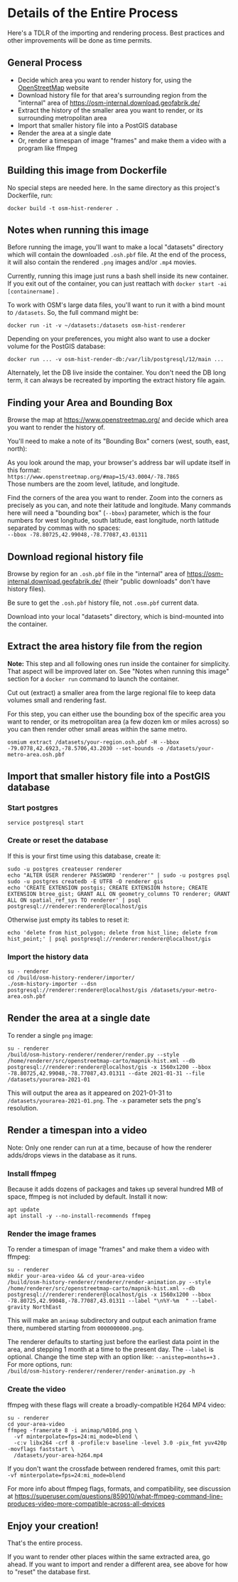 # Details of the Entire Process

Here's a TDLR of the importing and rendering process.
Best practices and other improvements will be done as time permits.


## General Process

- Decide which area you want to render history for, using the [OpenStreetMap](https://www.openstreetmap.org/) website
- Download history file for that area's surrounding region from the "internal" area of https://osm-internal.download.geofabrik.de/
- Extract the history of the smaller area you want to render, or its surrounding metropolitan area
- Import that smaller history file into a PostGIS database
- Render the area at a single date
- Or, render a timespan of image "frames" and make them a video with a program like ffmpeg


## Building this image from Dockerfile

No special steps are needed here.
In the same directory as this project's Dockerfile, run:

`docker build -t osm-hist-renderer .`


## Notes when running this image

Before running the image, you'll want to make a local "datasets" directory
which will contain the downloaded `.osh.pbf` file.
At the end of the process, it will also contain the rendered `.png` images
and/or `.mp4` movies.

Currently, running this image just runs a bash shell inside its new container.
If you exit out of the container, you can just reattach with `docker start -ai [containername]` .

To work with OSM's large data files, you'll want to run it with a bind mount to `/datasets`.
So, the full command might be:

`docker run -it -v ~/datasets:/datasets osm-hist-renderer`

Depending on your preferences, you might also want to use a docker volume for the PostGIS database:

`docker run ... -v osm-hist-render-db:/var/lib/postgresql/12/main ...`

Alternately, let the DB live inside the container. You don't need the DB long term,
it can always be recreated by importing the extract history file again.


## Finding your Area and Bounding Box

Browse the map at https://www.openstreetmap.org/ and decide which area you want to
render the history of.

You'll need to make a note of its "Bounding Box" corners (west, south, east, north):

As you look around the map, your browser's address bar will update itself in this format:  
`https://www.openstreetmap.org/#map=15/43.0004/-78.7865`  
Those numbers are the zoom level, latitude, and longitude.

Find the corners of the area you want to render. Zoom into the corners as
precisely as you can, and note their latitude and longitude. Many commands here
will need a "bounding box" (`--bbox`) parameter, which is the four numbers for
west longitude, south latitude, east longitude, north latitude
separated by commas with no spaces:  
`--bbox -78.80725,42.99048,-78.77087,43.01311`


## Download regional history file

Browse by region for an `.osh.pbf` file in the "internal" area of
https://osm-internal.download.geofabrik.de/ (their "public downloads" don't have history files).

Be sure to get the `.osh.pbf` history file, not `.osm.pbf` current data.

Download into your local "datasets" directory, which is bind-mounted into the container.


## Extract the area history file from the region

**Note:** This step and all following ones run inside the container for simplicity.
That aspect will be improved later on.
See "Notes when running this image" section for a `docker run` command to launch the container.

Cut out (extract) a smaller area from the large regional file
to keep data volumes small and rendering fast.

For this step, you can either use the bounding box of the specific area
you want to render, or its metropolitan area (a few dozen km or miles across)
so you can then render other small areas within the same metro.

`osmium extract /datasets/your-region.osh.pbf -H --bbox -79.0778,42.6923,-78.5706,43.2030 --set-bounds -o /datasets/your-metro-area.osh.pbf`


## Import that smaller history file into a PostGIS database

### Start postgres

`service postgresql start`

### Create or reset the database

If this is your first time using this database, create it:

```
sudo -u postgres createuser renderer
echo "ALTER USER renderer PASSWORD 'renderer'" | sudo -u postgres psql
sudo -u postgres createdb -E UTF8 -O renderer gis
echo 'CREATE EXTENSION postgis; CREATE EXTENSION hstore; CREATE EXTENSION btree_gist; GRANT ALL ON geometry_columns TO renderer; GRANT ALL ON spatial_ref_sys TO renderer' | psql postgresql://renderer:renderer@localhost/gis 
```

Otherwise just empty its tables to reset it:

```
echo 'delete from hist_polygon; delete from hist_line; delete from hist_point;' | psql postgresql://renderer:renderer@localhost/gis 
```

### Import the history data

```
su - renderer
cd /build/osm-history-renderer/importer/
./osm-history-importer --dsn postgresql://renderer:renderer@localhost/gis /datasets/your-metro-area.osh.pbf
```


## Render the area at a single date

To render a single `png` image:

```
su - renderer
/build/osm-history-renderer/renderer/render.py --style /home/renderer/src/openstreetmap-carto/mapnik-hist.xml --db postgresql://renderer:renderer@localhost/gis -x 1560x1200 --bbox -78.80725,42.99048,-78.77087,43.01311 --date 2021-01-31 --file /datasets/yourarea-2021-01
```

This will output the area as it appeared on 2021-01-31 to `/datasets/yourarea-2021-01.png`.
The `-x` parameter sets the png's resolution.


## Render a timespan into a video

Note: Only one render can run at a time, because of how the renderer adds/drops
views in the database as it runs.

### Install ffmpeg

Because it adds dozens of packages and takes up several hundred MB of space,
ffmpeg is not included by default. Install it now:

```
apt update
apt install -y --no-install-recommends ffmpeg
```

### Render the image frames

To render a timespan of image "frames" and make them a video with ffmpeg:

```
su - renderer
mkdir your-area-video && cd your-area-video
/build/osm-history-renderer/renderer/render-animation.py --style /home/renderer/src/openstreetmap-carto/mapnik-hist.xml --db postgresql://renderer:renderer@localhost/gis -x 1560x1200 --bbox -78.80725,42.99048,-78.77087,43.01311 --label "\n%Y-%m  " --label-gravity NorthEast
```

This will make an `animap` subdirectory and output each animation frame there,
numbered starting from `0000000000.png`.

The renderer defaults to starting just before the earliest data point in the area,
and stepping 1 month at a time to the present day. The `--label` is optional.
Change the time step with an option like: `--anistep=months=+3` .  
For more options, run:  
`/build/osm-history-renderer/renderer/render-animation.py -h`

### Create the video

ffmpeg with these flags will create a broadly-compatible H264 MP4 video:

```
su - renderer
cd your-area-video
ffmpeg -framerate 8 -i animap/%010d.png \
  -vf minterpolate=fps=24:mi_mode=blend \
  -c:v libx264 -crf 8 -profile:v baseline -level 3.0 -pix_fmt yuv420p -movflags faststart \
  /datasets/your-area-h264.mp4
```

If you don't want the crossfade between rendered frames, omit this part:  
`-vf minterpolate=fps=24:mi_mode=blend`

For more info about ffmpeg flags, formats, and compatibility, see discussion at
https://superuser.com/questions/859010/what-ffmpeg-command-line-produces-video-more-compatible-across-all-devices


## Enjoy your creation!

That's the entire process.

If you want to render other places within the same extracted area, go ahead.
If you want to import and render a different area,
see above for how to "reset" the database first.


